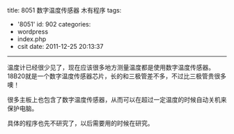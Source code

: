 title: 8051 数字温度传感器 木有程序
tags:
  - '8051'
id: 902
categories:
  - wordpress
  - index.php
  - csit
date: 2011-12-25 20:13:37
---

温度计已经很少见了，现在应该很多地方测量温度都是使用数字温度传感器。18B20就是一个数字温度传感器芯片，长的和三极管差不多，不过比三极管贵很多噢！

很多主板上也包含了数字温度传感器，从而可以在超过一<!--more-->定温度的时候自动关机来保护电脑。

具体的程序也先不研究了，以后需要用的时候在研究。